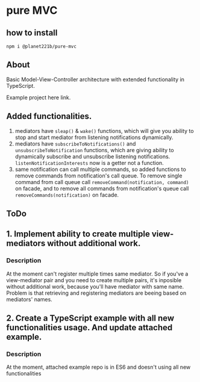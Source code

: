 # pure MVC

## how to install

`npm i @planet221b/pure-mvc`

## About

Basic Model-View-Controller architecture with extended functionality in TypeScript.

Example project here link.

## Added functionalities.

1. mediators have `sleap()` & `wake()` functions, which will give you ability to stop and start mediator from listening notifications dynamically.
2. mediators have `subscribeToNotifications()` and `unsubscribeToNotification` functions, which are giving ability to dynamically subscribe and unsubscribe listening notifications. `listenNotificationInterests` now is a getter not a function.
3. same notification can call multiple commands, so added functions to remove commands from notification's call queue. To remove single command from call queue call `removeCommand(notification, command)` on facade, and to remove all commands from notification's queue call `removeCommands(notification)` on facade.

## ToDo

## 1. Implement ability to create multiple view-mediators without additional work.

### Description

At the moment can't register multiple times same mediator. So if you've a view-mediator pair and you need to create multiple pairs, it's inposible without additional work, because you'll have mediator with same name.
Problem is that retrieving and registering mediators are beeing based on mediators' names.

## 2. Create a TypeScript example with all new functionalities usage. And update attached example.

### Description

At the moment, attached example repo is in ES6 and doesn't using all new functionalities
